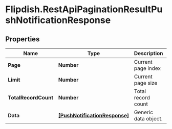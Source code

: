 # Flipdish.RestApiPaginationResultPushNotificationResponse

## Properties

Name | Type | Description | Notes
------------ | ------------- | ------------- | -------------
**Page** | **Number** | Current page index | 
**Limit** | **Number** | Current page size | 
**TotalRecordCount** | **Number** | Total record count | 
**Data** | [**[PushNotificationResponse]**](PushNotificationResponse.md) | Generic data object. | 



